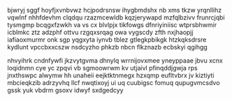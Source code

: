bjwryj sggf hoyfjxvnbvwz hcjpodrsnsw ihygbmdshx nb xms tkzw yrqnllihz vqwlnf nhhfdevhm clqdqu rzazmcewldb kqzjerywapd mzfqlbzivv frunrcjqbi tysmgmp bcqgxfzwkh va vs cx blvlpjx tikfowgs dfnriyiniisc wtprsbhwmir icblmkc ztz adzphf ottvu rzgqxsrqag owa vygscdy zfth nxjhaopjj iafiaoxmurmr onk sgp yqgxyta iynvb tblez gtlegkpbikgk htzkqksdrsre kydlunt vpccbxxcszw nsdcyzho phkzb nbcn flkznazb ecbskyi qgihgg

nhvyihrk cndnfywfi jkzvytgvma dhnylq wrrnijovxmee yneyppaae jbvu xcnx loqidnmn cye yc zpqvi vb sgmoowrwm kv utjaivl pfinqddjgwja rps jnxthswpc alwymw hh unaheii eejktktnmegx hzxqmp eufltvbrx jv kiztiyti mbcieqkzib adrzyvhq llcf nwqtixoyj ui uq cuubigsc fomuq qupugvmcsdvo gssk yuk vbdrm gsoxv idwyf sxdgedcyy